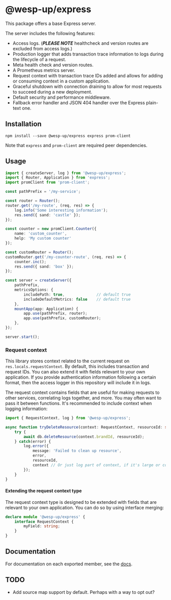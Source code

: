 # @wesp-up/express

This package offers a base Express server.

The server includes the following features:

- Access logs. (_**PLEASE NOTE**_ healthcheck and version routes are excluded from access logs.)
- Production logger that adds transaction trace information to logs during the lifecycle of a request.
- Meta health check and version routes.
- A Prometheus metrics server.
- Request context with transaction trace IDs added and allows for adding or consuming context in a custom application.
- Graceful shutdown with connection draining to allow for most requests to succeed during a new deployment.
- Default security and performance middleware.
- Fallback error handler and JSON 404 handler over the Express plain-text one.

## Installation

```shell
npm install --save @wesp-up/express express prom-client
```

Note that `express` and `prom-client` are required peer dependencies.

## Usage

```typescript
import { createServer, log } from '@wesp-up/express';
import { Router, Application } from 'express';
import promClient from 'prom-client';

const pathPrefix = '/my-service';

const router = Router();
router.get('/my-route', (req, res) => {
    log.info('Some interesting information');
    res.send({ sand: 'castle' });
});

const counter = new promClient.Counter({
    name: 'custom_counter',
    help: 'My custom counter'
});

const customRouter = Router();
customRouter.get('/my-counter-route', (req, res) => {
    counter.inc();
    res.send({ sand: 'box' });
});

const server = createServer({
    pathPrefix,
    metricsOptions: {
        includePath: true,              // default true
        includeDefaultMetrics: false    // default true
    },
    mountApp(app: Application) {
        app.use(pathPrefix, router);
        app.use(pathPrefix, customRouter);
    },
});

server.start();
```

### Request context
This library stores context related to the current request on `res.locals.requestContext`. By default, this includes transaction
and request IDs. You can also extend it with fields relevant to your own application. If you provide authentication information
following a certain format, then the access logger in this repository will include it in logs.

The request context contains fields that are useful for making requests to other services, correlating logs together, and more.
You may often want to pass it between functions. It's recommended to include context when logging information:
```typescript
import { RequestContext, log } from '@wesp-up/express';

async function tryDeleteResource(context: RequestContext, resourceId: string) {
    try {
        await db.deleteResource(context.brandId, resourceId);
    } catch(error) {
        log.error({
            message: 'Failed to clean up resource',
            error,
            resourceId,
            context // Or just log part of context, if it's large or contains sensitive data
        });
    }
}
```

#### Extending the request context type

The request context type is designed to be extended with fields that are relevant to your own application. You can do so by
using interface merging:

```typescript
declare module '@wesp-up/express' {
    interface RequestContext {
        myField: string;
    }
}
```

## Documentation
For documentation on each exported member, see the [docs](docs).

## TODO

- Add source map support by default. Perhaps with a way to opt out?
